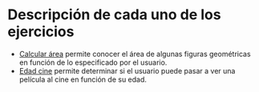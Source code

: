 # Descripción de cada uno de los ejercicios

- [Calcular área][1] permite conocer el área de algunas figuras geométricas en función de lo especificado por el usuario.
- [Edad cine][2] permite determinar si el usuario puede pasar a ver una película al cine en función de su edad.

[1]:https://github.com/hctramprn/fundamentos-js/tree/master/calcularArea
[2]:https://github.com/hctramprn/fundamentos-js/tree/master/edadCine
